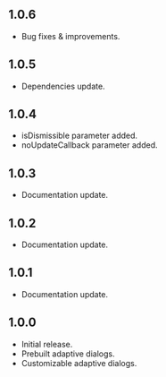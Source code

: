 ## 1.0.6

- Bug fixes & improvements.

## 1.0.5

- Dependencies update.

## 1.0.4

- isDismissible parameter added.
- noUpdateCallback parameter added.

## 1.0.3

- Documentation update.

## 1.0.2

- Documentation update.

## 1.0.1

- Documentation update.

## 1.0.0

- Initial release.
- Prebuilt adaptive dialogs.
- Customizable adaptive dialogs.
